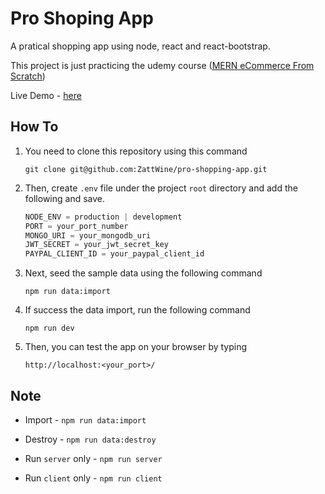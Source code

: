 # Pro Shoping App

A pratical shopping app using node, react and react-bootstrap.

This project is just practicing the udemy course ([MERN eCommerce From Scratch](https://www.udemy.com/course/mern-ecommerce/))

Live Demo - [here](https://zattshop.herokuapp.com/)

## How To

1. You need to clone this repository using this command

   `git clone git@github.com:ZattWine/pro-shopping-app.git`

2. Then, create `.env` file under the project `root` directory and add the following and save.

   ```js
   NODE_ENV = production | development
   PORT = your_port_number
   MONGO_URI = your_mongodb_uri
   JWT_SECRET = your_jwt_secret_key
   PAYPAL_CLIENT_ID = your_paypal_client_id
   ```

3. Next, seed the sample data using the following command

   `npm run data:import`

4. If success the data import, run the following command

   `npm run dev`

5. Then, you can test the app on your browser by typing

   `http://localhost:<your_port>/`

## Note

- Import - `npm run data:import`
- Destroy - `npm run data:destroy`

- Run `server` only - `npm run server`
- Run `client` only - `npm run client`
